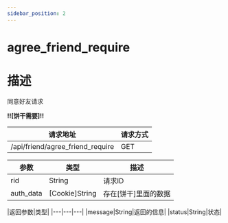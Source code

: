```yaml
---
sidebar_position: 2
---
```

# agree_friend_require
# 描述
同意好友请求

**!!\[饼干需要\]!!**

| 请求地址 | 请求方式 |
| --- | --- |
| /api/friend/agree_friend_require | GET |


|参数|类型|描述|
|---|---|---|
|rid|String|请求ID|
|auth_data|\[Cookie\]String|存在\[饼干\]里面的数据|

|返回参数|类型|
|---|---|---|
|message|String|返回的信息|
|status|String|状态|